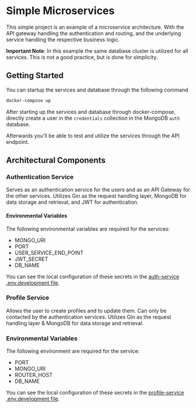 # Simple Microservices
This simple project is an example of a microservice architecture. With the API gateway handling the authentication and routing, and the underlying service handling the respective business logic.

**Important Note**: In this example the same database cluster is utilized for all services. This is not a good practice, but is done for simplicity.

## Getting Started
You can startup the services and database through the following command
```bash
docker-compose up
```

After starting up the services and database through docker-compose, directly create a user in the `credentials` collection in the MongoDB `auth` database.

Afterwards you'll be able to test and utilize the services through the API endpoint.


## Architectural Components

### Authentication Service
Serves as an authentication service for the users and as an API Gateway for the other services. Utilizes Gin as the request handling layer, MongoDB for data storage and retrieval, and JWT for authentication.

#### Environmental Variables
The following environmental variables are required for the services:
- MONGO_URI
- PORT
- USER_SERVICE_END_POINT
- JWT_SECRET
- DB_NAME

You can see the local configuration of these secrets in the [auth-service .env.development file](./auth-service/.env.development).

### Profile Service

Allows the user to create profiles and to update them. Can only be contacted by the authentication services.
Utilizes Gin as the request handling layer & MongoDB for data storage and retrieval.

### Environmental Variables
The following environment are required for the service:
- PORT
- MONGO_URI
- ROUTER_HOST
- DB_NAME

You can see the local configuration of these secrets in the [profile-service .env.development file](./profile-service/.env.development).
